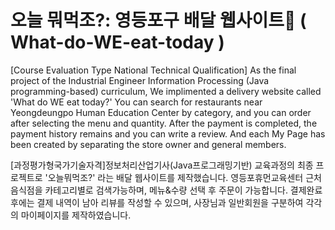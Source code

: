 # 오늘 뭐먹조?:  영등포구 배달 웹사이트🍕 ( What-do-WE-eat-today )

[Course Evaluation Type National Technical Qualification] As the final project of the Industrial Engineer Information Processing (Java programming-based) curriculum, We implimented a delivery website called 'What do WE eat today?'
You can search for restaurants near Yeongdeungpo Human Education Center by category, and you can order after selecting the menu and quantity. After the payment is completed, the payment history remains and you can write a review. And each My Page has been created by separating the store owner and general members.

[과정평가형국가기술자격]정보처리산업기사(Java프로그래밍기반) 교육과정의 최종 프로젝트로 '오늘뭐먹조?' 라는 배달 웹사이트를 제작했습니다. 영등포휴먼교육센터 근처 음식점을 카테고리별로 검색가능하며, 메뉴&수량 선택 후 주문이 가능합니다. 결제완료 후에는 결제 내역이 남아 리뷰를 작성할 수 있으며, 사장님과 일반회원을 구분하여 각각의 마이페이지를 제작하였습니다.
